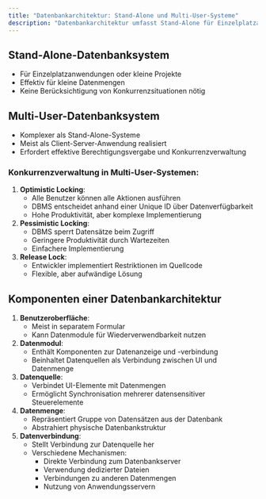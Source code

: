 ```yaml
---
title: "Datenbankarchitektur: Stand-Alone und Multi-User-Systeme"
description: "Datenbankarchitektur umfasst Stand-Alone für Einzelplatzanwendungen und Multi-User für Client-Server mit Konkurrenzverwaltung wie Optimistic und Pessimistic Locking. Komponenten sind Benutzeroberfläche, Datenmodul, Datenquelle, Datenmenge und Datenverbindung. Sie ermöglicht effiziente Datenverwaltung."
---
```


## Stand-Alone-Datenbanksystem
- Für Einzelplatzanwendungen oder kleine Projekte
- Effektiv für kleine Datenmengen
- Keine Berücksichtigung von Konkurrenzsituationen nötig

## Multi-User-Datenbanksystem
- Komplexer als Stand-Alone-Systeme
- Meist als Client-Server-Anwendung realisiert
- Erfordert effektive Berechtigungsvergabe und Konkurrenzverwaltung

### Konkurrenzverwaltung in Multi-User-Systemen:
1. **Optimistic Locking**: 
   - Alle Benutzer können alle Aktionen ausführen
   - DBMS entscheidet anhand einer Unique ID über Datenverfügbarkeit
   - Hohe Produktivität, aber komplexe Implementierung
2. **Pessimistic Locking**:
   - DBMS sperrt Datensätze beim Zugriff
   - Geringere Produktivität durch Wartezeiten
   - Einfachere Implementierung
3. **Release Lock**:
   - Entwickler implementiert Restriktionen im Quellcode
   - Flexible, aber aufwändige Lösung

## Komponenten einer Datenbankarchitektur

1. **Benutzeroberfläche**: 
   - Meist in separatem Formular
   - Kann Datenmodule für Wiederverwendbarkeit nutzen
2. **Datenmodul**:
   - Enthält Komponenten zur Datenanzeige und -verbindung
   - Beinhaltet Datenquellen als Verbindung zwischen UI und Datenmenge
3. **Datenquelle**:
   - Verbindet UI-Elemente mit Datenmengen
   - Ermöglicht Synchronisation mehrerer datensensitiver Steuerelemente
4. **Datenmenge**:
   - Repräsentiert Gruppe von Datensätzen aus der Datenbank
   - Abstrahiert physische Datenbankstruktur
5. **Datenverbindung**:
   - Stellt Verbindung zur Datenquelle her
   - Verschiedene Mechanismen: 
     - Direkte Verbindung zum Datenbankserver
     - Verwendung dedizierter Dateien
     - Verbindungen zu anderen Datenmengen
     - Nutzung von Anwendungsservern